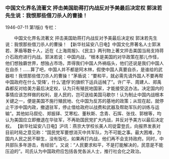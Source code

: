 ### 中国文化界名流著文  抨击美国助蒋打内战反对予美最后决定权  郭沫若先生说：我恨那些借刀杀人的曹操！

1946-07-11
第1版()
专栏：

　　中国文化界名流著文
    抨击美国助蒋打内战反对予美最后决定权
    郭沫若先生说：我恨那些借刀杀人的曹操！
    【新华社延安八日电】中国文化界著名人士郭沫若、茅盾等数十人，近在《上海周报》、《民主》两刊物上著文抨击美国当局支持蒋介石政府进行内战。郭沫若说：中国内战，“根本是美国的对华政策在那儿作怪，他们想独霸世界，想独占市场，弄得我们中国人外祸临头，他们还说是我们中国人在自杀！……算了吧，中国人并不都是阿木林，假使中国人真要自杀，是谁给的武器啦！我恨那些借刀杀人的曹操！”茅盾说：“要和平，就必需先请外国人不要再帮中国政府在什么‘受降’，什么‘遣俘’的旗帜下运兵运械了”。许广平、周建人、郑禹森都反对给美方最后决定权，认为只有殖民地国家，才能接受这办法。决定国内的事情应该怎样做的权利，是人民的，岂可送给美国马歇尔！认为制止中国内战根本关键之一，便是美国不施行殖民地、化中国为反苏的基地的政策；从现在起，就停止干涉中国内政，撤退驻军，停止借给政府以战费和武器及帮助军队的训练与运输”。其他如马叙伦、郑振铎、艾寒松、董秋斯、念青、石挥、张伐、郭根等，均认为美国应立即撤退在华驻军，不再助国民党扩大内战，并反对予美方以最后决定权。
    【新华社延安八日电】沪讯：燕京大学校长美人司徒雷登氏，向报界发表对目前时局之意见称：“国民党军要想消灭中共军队，为不可能之事。最大困难，为国内人民之民不聊生，没有饭吃，如果再打内战，他们再不会支持政府。同时，中共部队多年游击，有经验”。又说：“人民要求和平，不是打能解决的，民意是不能压迫的”。司氏认为中国政府应包括各党各派人士，推行社会化之政治。
